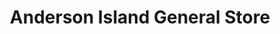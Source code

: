 ---
title: "Anderson Island General Store"
url: /anderson-island/anderson-island-general-store/
shop: Lebensmittel
---